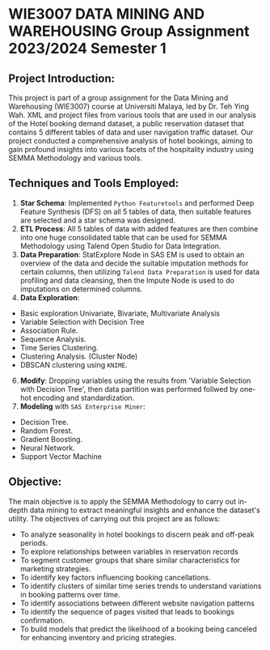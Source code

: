 # WIE3007 DATA MINING AND WAREHOUSING Group Assignment 2023/2024 Semester 1
## Project Introduction:
This project is part of a group assignment for the Data Mining and Warehousing (WIE3007) course at Universiti Malaya, led by Dr. Teh Ying Wah. XML and project files from various tools that are used in our analysis of the Hotel booking demand dataset, a public reservation dataset that contains 5 different tables of data and user navigation traffic dataset. Our project conducted a comprehensive analysis of hotel bookings, aiming to gain profound insights into various facets of the hospitality industry using SEMMA Methodology and various tools.

## Techniques and Tools Employed:
1. **Star Schema**: Implemented `Python Featuretools` and performed Deep Feature Synthesis (DFS) on all 5 tables of data, then suitable features are selected and a star schema was designed.
2. **ETL Process**: All 5 tables of data with added features are then combine into one huge consolidated table that can be used for SEMMA Methodology using Talend Open Studio for Data Integration.
3. **Data Preparation**: StatExplore Node in SAS EM is used to obtain an overview of the data and decide the suitable imputation methods for certain columns, then utilizing  `Talend Data Preparation` is used for data profiling and data cleansing, then the Impute Node is used to do imputations on determined columns.
4. **Data Exploration**:  
- Basic exploration Univariate, Bivariate, Multivariate Analysis
- Variable Selection with Decision Tree
- Association Rule.  
- Sequence Analysis.  
- Time Series Clustering.
- Clustering Analysis. (Cluster Node)
- DBSCAN clustering using `KNIME`.
6. **Modify**: Dropping variables using the results from 'Variable Selection with Decision Tree', then data partition was performed follwed by one-hot encoding and standardization.
7. **Modeling** with `SAS Enterprise Miner`:  
- Decision Tree.
- Random Forest.
- Gradient Boosting.
- Neural Network.
- Support Vector Machine 

## Objective:
The main objective is to apply the SEMMA Methodology to carry out in-depth data mining to extract meaningful insights and enhance the dataset's utility.
The objectives of carrying out this project are as follows: 
- To analyze seasonality in hotel bookings to discern peak and off-peak periods.
- To explore relationships between variables in reservation records 
- To segment customer groups that share similar characteristics for marketing strategies.
- To identify key factors influencing booking cancellations.
- To identify clusters of similar time series trends to understand variations in booking patterns over time.
- To identify associations between different website navigation patterns
- To identify the sequence of pages visited that leads to bookings confirmation.
- To build models that predict the likelihood of a booking being canceled for enhancing inventory and pricing strategies.
